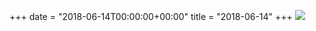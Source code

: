 +++
date = "2018-06-14T00:00:00+00:00"
title = "2018-06-14"
+++
<img class="img-fluid" src="/2018-06-14.jpg" />
